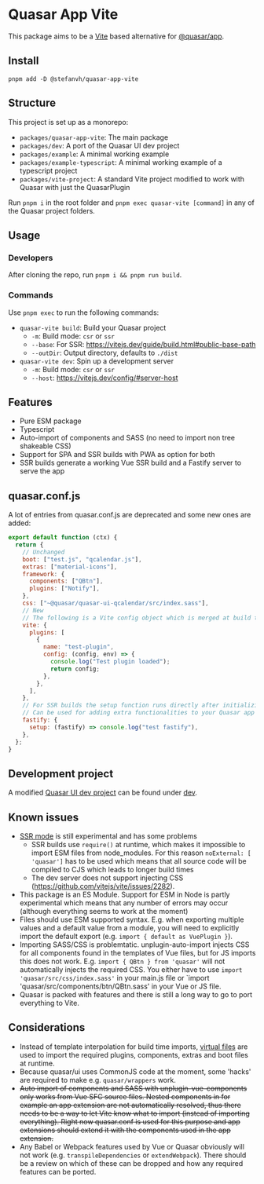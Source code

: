 # Quasar App Vite

This package aims to be a [Vite](https://vitejs.dev) based alternative for [@quasar/app](https://github.com/quasarframework/quasar/tree/dev/app).

## Install

```
pnpm add -D @stefanvh/quasar-app-vite
```

## Structure

This project is set up as a monorepo:

- `packages/quasar-app-vite`: The main package
- `packages/dev`: A port of the Quasar UI dev project
- `packages/example`: A minimal working example
- `packages/example-typescript`: A minimal working example of a typescript project
- `packages/vite-project`: A standard Vite project modified to work with Quasar with just the QuasarPlugin

Run `pnpm i` in the root folder and `pnpm exec quasar-vite [command]` in any of the Quasar project folders.

## Usage

### Developers

After cloning the repo, run `pnpm i && pnpm run build`.

### Commands

Use `pnpm exec` to run the following commands:

- `quasar-vite build`: Build your Quasar project
  - `-m`: Build mode: `csr` or `ssr`
  - `--base`: For SSR: https://vitejs.dev/guide/build.html#public-base-path
  - `--outDir`: Output directory, defaults to `./dist`
- `quasar-vite dev`: Spin up a development server
  - `-m`: Build mode: `csr` or `ssr`
  - `--host`: https://vitejs.dev/config/#server-host

## Features

- Pure ESM package
- Typescript
- Auto-import of components and SASS (no need to import non tree shakeable CSS)
- Support for SPA and SSR builds with PWA as option for both
- SSR builds generate a working Vue SSR build and a Fastify server to serve the app

## quasar.conf.js

A lot of entries from quasar.conf.js are deprecated and some new ones are added:

```js
export default function (ctx) {
  return {
    // Unchanged
    boot: ["test.js", "qcalendar.js"],
    extras: ["material-icons"],
    framework: {
      components: ["QBtn"],
      plugins: ["Notify"],
    },
    css: ["~@quasar/quasar-ui-qcalendar/src/index.sass"],
    // New
    // The following is a Vite config object which is merged at build time
    vite: {
      plugins: [
        {
          name: "test-plugin",
          config: (config, env) => {
            console.log("Test plugin loaded");
            return config;
          },
        },
      ],
    },
    // For SSR builds the setup function runs directly after initializing the Fastify app.
    // Can be used for adding extra functionalities to your Quasar app (e.g. combined SSR app and API)
    fastify: {
      setup: (fastify) => console.log("test fastify"),
    },
  };
}
```

## Development project

A modified [Quasar UI dev project](https://github.com/quasarframework/quasar/tree/dev/ui/dev) can be found under [dev](./dev).

## Known issues

- [SSR mode](https://vitejs.dev/guide/ssr.html) is still experimental and has some problems
  - SSR builds use `require()` at runtime, which makes it impossible to import ESM files from node_modules. For this reason `noExternal: [ 'quasar']` has to be used which means that all source code will be compiled to CJS which leads to longer build times
  - The dev server does not support injecting CSS (https://github.com/vitejs/vite/issues/2282).
- This package is an ES Module. Support for ESM in Node is partly experimental which means that any number of errors may occur (although everything seems to work at the moment)
- Files should use ESM supported syntax. E.g. when exporting multiple values and a default value from a module, you will need to explicitly import the default export (e.g. `import { default as VuePlugin }`).
- Importing SASS/CSS is problemtatic. unplugin-auto-import injects CSS for all components found in the templates of Vue files, but for JS imports this does not work. E.g. `import { QBtn } from 'quasar'` will not automatically injects the required CSS. You either have to use
  `import 'quasar/src/css/index.sass'` in your main.js file or `import 'quasar/src/components/btn/QBtn.sass' in your Vue or JS file.
- Quasar is packed with features and there is still a long way to go to port everything to Vite.

## Considerations

- Instead of template interpolation for build time imports, [virtual files](https://vitejs.dev/guide/api-plugin.html#importing-a-virtual-file) are used to import the required plugins, components, extras and boot files at runtime.
- Because quasar/ui uses CommonJS code at the moment, some 'hacks' are required to make e.g. `quasar/wrappers` work.
- ~~Auto import of components and SASS with unplugin-vue-components only works from Vue SFC source files. Nested components in for example an app extension are not automatically resolved, thus there needs to be a way to let Vite know what to import (instead of importing everything). Right now quasar.conf is used for this purpose and app extensions should extend it with the components used in the app extension.~~<br />
- Any Babel or Webpack features used by Vue or Quasar obviously will not work (e.g. `transpileDependencies` or `extendWebpack`). There should be a review on which of these can be dropped and how any required features can be ported.

